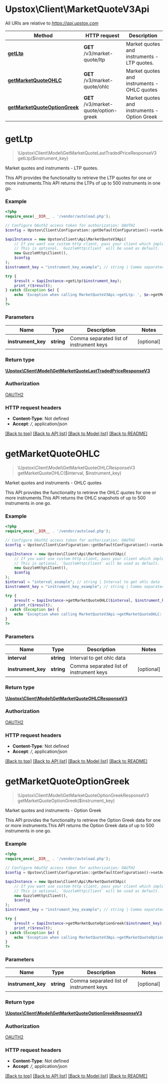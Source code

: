# Upstox\Client\MarketQuoteV3Api

All URIs are relative to *https://api.upstox.com*

Method | HTTP request | Description
------------- | ------------- | -------------
[**getLtp**](MarketQuoteV3Api.md#getltp) | **GET** /v3/market-quote/ltp | Market quotes and instruments - LTP quotes.
[**getMarketQuoteOHLC**](MarketQuoteV3Api.md#getMarketQuoteOHLC) | **GET** /v3/market-quote/ohlc | Market quotes and instruments - OHLC quotes
[**getMarketQuoteOptionGreek**](MarketQuoteV3Api.md#getmarketquoteoptiongreek) | **GET** /v3/market-quote/option-greek | Market quotes and instruments - Option Greek

# **getLtp**
> \Upstox\Client\Model\GetMarketQuoteLastTradedPriceResponseV3 getLtp($instrument_key)

Market quotes and instruments - LTP quotes.

This API provides the functionality to retrieve the LTP quotes for one or more instruments.This API returns the LTPs of up to 500 instruments in one go.

### Example
```php
<?php
require_once(__DIR__ . '/vendor/autoload.php');

// Configure OAuth2 access token for authorization: OAUTH2
$config = Upstox\Client\Configuration::getDefaultConfiguration()->setAccessToken('YOUR_ACCESS_TOKEN');

$apiInstance = new Upstox\Client\Api\MarketQuoteV3Api(
    // If you want use custom http client, pass your client which implements `GuzzleHttp\ClientInterface`.
    // This is optional, `GuzzleHttp\Client` will be used as default.
    new GuzzleHttp\Client(),
    $config
);
$instrument_key = "instrument_key_example"; // string | Comma separated list of instrument keys

try {
    $result = $apiInstance->getLtp($instrument_key);
    print_r($result);
} catch (Exception $e) {
    echo 'Exception when calling MarketQuoteV3Api->getLtp: ', $e->getMessage(), PHP_EOL;
}
?>
```

### Parameters

Name | Type | Description  | Notes
------------- | ------------- | ------------- | -------------
 **instrument_key** | **string**| Comma separated list of instrument keys | [optional]

### Return type

[**\Upstox\Client\Model\GetMarketQuoteLastTradedPriceResponseV3**](../Model/GetMarketQuoteLastTradedPriceResponseV3.md)

### Authorization

[OAUTH2](../../README.md#OAUTH2)

### HTTP request headers

 - **Content-Type**: Not defined
 - **Accept**: */*, application/json

[[Back to top]](#) [[Back to API list]](../../README.md#documentation-for-api-endpoints) [[Back to Model list]](../../README.md#documentation-for-models) [[Back to README]](../../README.md)

# **getMarketQuoteOHLC**
> \Upstox\Client\Model\GetMarketQuoteOHLCResponseV3 getMarketQuoteOHLC($interval, $instrument_key)

Market quotes and instruments - OHLC quotes

This API provides the functionality to retrieve the OHLC quotes for one or more instruments.This API returns the OHLC snapshots of up to 500 instruments in one go.

### Example
```php
<?php
require_once(__DIR__ . '/vendor/autoload.php');

// Configure OAuth2 access token for authorization: OAUTH2
$config = Upstox\Client\Configuration::getDefaultConfiguration()->setAccessToken('YOUR_ACCESS_TOKEN');

$apiInstance = new Upstox\Client\Api\MarketQuoteV3Api(
    // If you want use custom http client, pass your client which implements `GuzzleHttp\ClientInterface`.
    // This is optional, `GuzzleHttp\Client` will be used as default.
    new GuzzleHttp\Client(),
    $config
);
$interval = "interval_example"; // string | Interval to get ohlc data
$instrument_key = "instrument_key_example"; // string | Comma separated list of instrument keys

try {
    $result = $apiInstance->getMarketQuoteOHLC($interval, $instrument_key);
    print_r($result);
} catch (Exception $e) {
    echo 'Exception when calling MarketQuoteV3Api->getMarketQuoteOHLC: ', $e->getMessage(), PHP_EOL;
}
?>
```

### Parameters

Name | Type | Description  | Notes
------------- | ------------- | ------------- | -------------
 **interval** | **string**| Interval to get ohlc data |
 **instrument_key** | **string**| Comma separated list of instrument keys | [optional]

### Return type

[**\Upstox\Client\Model\GetMarketQuoteOHLCResponseV3**](../Model/GetMarketQuoteOHLCResponseV3.md)

### Authorization

[OAUTH2](../../README.md#OAUTH2)

### HTTP request headers

 - **Content-Type**: Not defined
 - **Accept**: */*, application/json

[[Back to top]](#) [[Back to API list]](../../README.md#documentation-for-api-endpoints) [[Back to Model list]](../../README.md#documentation-for-models) [[Back to README]](../../README.md)

# **getMarketQuoteOptionGreek**
> \Upstox\Client\Model\GetMarketQuoteOptionGreekResponseV3 getMarketQuoteOptionGreek($instrument_key)

Market quotes and instruments - Option Greek

This API provides the functionality to retrieve the Option Greek data for one or more instruments.This API returns the Option Greek data of up to 500 instruments in one go.

### Example
```php
<?php
require_once(__DIR__ . '/vendor/autoload.php');

// Configure OAuth2 access token for authorization: OAUTH2
$config = Upstox\Client\Configuration::getDefaultConfiguration()->setAccessToken('YOUR_ACCESS_TOKEN');

$apiInstance = new Upstox\Client\Api\MarketQuoteV3Api(
    // If you want use custom http client, pass your client which implements `GuzzleHttp\ClientInterface`.
    // This is optional, `GuzzleHttp\Client` will be used as default.
    new GuzzleHttp\Client(),
    $config
);
$instrument_key = "instrument_key_example"; // string | Comma separated list of instrument keys

try {
    $result = $apiInstance->getMarketQuoteOptionGreek($instrument_key);
    print_r($result);
} catch (Exception $e) {
    echo 'Exception when calling MarketQuoteV3Api->getMarketQuoteOptionGreek: ', $e->getMessage(), PHP_EOL;
}
?>
```

### Parameters

Name | Type | Description  | Notes
------------- | ------------- | ------------- | -------------
 **instrument_key** | **string**| Comma separated list of instrument keys | [optional]

### Return type

[**\Upstox\Client\Model\GetMarketQuoteOptionGreekResponseV3**](../Model/GetMarketQuoteOptionGreekResponseV3.md)

### Authorization

[OAUTH2](../../README.md#OAUTH2)

### HTTP request headers

 - **Content-Type**: Not defined
 - **Accept**: */*, application/json

[[Back to top]](#) [[Back to API list]](../../README.md#documentation-for-api-endpoints) [[Back to Model list]](../../README.md#documentation-for-models) [[Back to README]](../../README.md)

